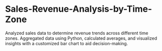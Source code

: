 # Sales-Revenue-Analysis-by-Time-Zone
Analyzed sales data to determine revenue trends across different time zones. Aggregated data using Python, calculated averages, and visualized insights with a customized bar chart to aid decision-making.
